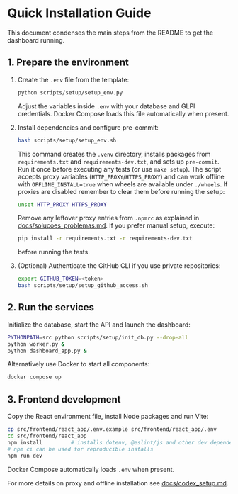 # Quick Installation Guide

This document condenses the main steps from the README to get the dashboard running.

## 1. Prepare the environment

1. Create the `.env` file from the template:
   ```bash
   python scripts/setup/setup_env.py
   ```
   Adjust the variables inside `.env` with your database and GLPI credentials.
   Docker Compose loads this file automatically when present.

2. Install dependencies and configure pre-commit:
   ```bash
   bash scripts/setup/setup_env.sh
   ```
   This command creates the `.venv` directory, installs packages from
   `requirements.txt` and `requirements-dev.txt`, and sets up `pre-commit`.
   Run it once before executing any tests (or use `make setup`). The script
   accepts proxy variables (`HTTP_PROXY`/`HTTPS_PROXY`) and can work offline with
   `OFFLINE_INSTALL=true` when wheels are available under `./wheels`.
   If proxies are disabled remember to clear them before running the setup:

   ```bash
   unset HTTP_PROXY HTTPS_PROXY
   ```
   Remove any leftover proxy entries from `.npmrc` as explained in
   [docs/solucoes_problemas.md](solucoes_problemas.md#11.1-unknown-env-config-http-proxy).
   If you prefer manual setup, execute:
   ```bash
   pip install -r requirements.txt -r requirements-dev.txt
   ```
   before running the tests.

3. (Optional) Authenticate the GitHub CLI if you use private repositories:
   ```bash
   export GITHUB_TOKEN=<token>
   bash scripts/setup/setup_github_access.sh
   ```

## 2. Run the services

Initialize the database, start the API and launch the dashboard:

```bash
PYTHONPATH=src python scripts/setup/init_db.py --drop-all
python worker.py &
python dashboard_app.py &
```

Alternatively use Docker to start all components:

```bash
docker compose up
```

## 3. Frontend development

Copy the React environment file, install Node packages and run Vite:

```bash
cp src/frontend/react_app/.env.example src/frontend/react_app/.env
cd src/frontend/react_app
npm install         # installs dotenv, @eslint/js and other dev dependencies
# npm ci can be used for reproducible installs
npm run dev
```
Docker Compose automatically loads `.env` when present.

For more details on proxy and offline installation see [docs/codex_setup.md](codex_setup.md).
